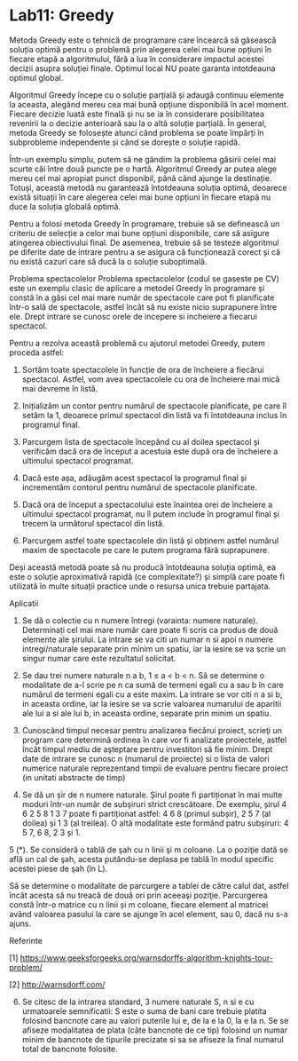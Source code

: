 # Lab11: Greedy
Metoda Greedy este o tehnică de programare care încearcă să găsească soluția optimă pentru o problemă prin alegerea celei mai bune opțiuni în fiecare etapă a algoritmului, fără a lua în considerare impactul acestei decizii asupra soluției finale. Optimul local NU poate garanta intotdeauna optimul global.

Algoritmul Greedy începe cu o soluție parțială și adaugă continuu elemente la aceasta, alegând mereu cea mai bună opțiune disponibilă în acel moment. Fiecare decizie luată este finală și nu se ia în considerare posibilitatea revenirii la o decizie anterioară sau la o altă soluție parțială. În general, metoda Greedy se folosește atunci când problema se poate împărți în subprobleme independente și când se dorește o soluție rapidă.

Într-un exemplu simplu, putem să ne gândim la problema găsirii celei mai scurte căi între două puncte pe o hartă. Algoritmul Greedy ar putea alege mereu cel mai apropiat punct disponibil, până când ajunge la destinație. Totuși, această metodă nu garantează întotdeauna soluția optimă, deoarece există situații în care alegerea celei mai bune opțiuni în fiecare etapă nu duce la soluția globală optimă.

Pentru a folosi metoda Greedy în programare, trebuie să se definească un criteriu de selecție a celor mai bune opțiuni disponibile, care să asigure atingerea obiectivului final. De asemenea, trebuie să se testeze algoritmul pe diferite date de intrare pentru a se asigura că funcționează corect și că nu există cazuri care să ducă la o soluție suboptimală.

Problema spectacolelor
Problema spectacolelor (codul se gaseste pe CV) este un exemplu clasic de aplicare a metodei Greedy în programare și constă în a găsi cel mai mare număr de spectacole care pot fi planificate într-o sală de spectacole, astfel încât să nu existe nicio suprapunere între ele. Drept intrare se cunosc orele de incepere si incheiere a fiecarui spectacol.

Pentru a rezolva această problemă cu ajutorul metodei Greedy, putem proceda astfel:

1. Sortăm toate spectacolele în funcție de ora de încheiere a fiecărui spectacol. Astfel, vom avea spectacolele cu ora de încheiere mai mică mai devreme în listă.

2. Inițializăm un contor pentru numărul de spectacole planificate, pe care îl setăm la 1, deoarece primul spectacol din listă va fi întotdeauna inclus în programul final.

3. Parcurgem lista de spectacole începând cu al doilea spectacol și verificăm dacă ora de început a acestuia este după ora de încheiere a ultimului spectacol programat.

4. Dacă este așa, adăugăm acest spectacol la programul final și incrementăm contorul pentru numărul de spectacole planificate.

5. Dacă ora de început a spectacolului este înaintea orei de încheiere a ultimului spectacol programat, nu îl putem include în programul final și trecem la următorul spectacol din listă.

6. Parcurgem astfel toate spectacolele din listă și obținem astfel numărul maxim de spectacole pe care le putem programa fără suprapunere.

Deși această metodă poate să nu producă întotdeauna soluția optimă, ea este o soluție aproximativă rapidă (ce complexitate?) și simplă care poate fi utilizată în multe situații practice unde o resursa unica trebuie partajata.

Aplicatii
1. Se dă o colectie cu n numere întregi (varainta: numere naturale). Determinați cel mai mare număr care poate fi scris ca produs de două elemente ale șirului. La intrare se va citi un numar n si apoi n numere intregi/naturale separate prin minim un spatiu, iar la iesire se va scrie un singur numar care este rezultatul solicitat.

2. Se dau trei numere naturale n a b, 1 ≤ a < b < n. Să se determine o modalitate de a-l scrie pe n ca sumă de termeni egali cu a sau b în care numărul de termeni egali cu a este maxim. La intrare se vor citi n a si b, in aceasta ordine, iar la iesire se va scrie valoarea numarului de aparitii ale lui a si ale lui b, in aceasta ordine, separate prin minim un spatiu.

3. Cunoscând timpul necesar pentru analizarea fiecărui proiect, scrieţi un program care determină ordinea în care vor fi analizate proiectele, astfel încât timpul mediu de aşteptare pentru investitori să fie minim. Drept date de intrare se cunosc n (numarul de proiecte) si o lista de valori numerice naturale reprezentand timpii de evaluare pentru fiecare proiect (in unitati abstracte de timp)

4. Se dă un șir de n numere naturale. Șirul poate fi partiționat în mai multe moduri într-un număr de subșiruri strict crescătoare. De exemplu, șirul 4 6 2 5 8 1 3 7 poate fi partiționat astfel: 4 6 8 (primul subșir), 2 5 7 (al doilea) și 1 3 (al treilea). O altă modalitate este formând patru subșiruri: 4 5 7, 6 8, 2 3 și 1.

5 (*). Se consideră o tablă de şah cu n linii şi m coloane. La o poziţie dată se află un cal de şah, acesta putându-se deplasa pe tablă în modul specific acestei piese de şah (în L).

Să se determine o modalitate de parcurgere a tablei de către calul dat, astfel încât acesta să nu treacă de două ori prin aceeaşi poziţie. Parcurgerea constă într-o matrice cu n linii și m coloane, fiecare element al matricei având valoarea pasului la care se ajunge în acel element, sau 0, dacă nu s-a ajuns.

Referinte

[1] https://www.geeksforgeeks.org/warnsdorffs-algorithm-knights-tour-problem/

[2] http://warnsdorff.com/

6. Se citesc de la intrarea standard, 3 numere naturale S, n si e cu urmatoarele semnificatii: S este o suma de bani care trebuie platita folosind bancnote care au valori puterile lui e, de la e la 0, la e la n. Se se afiseze modalitatea de plata (câte bancnote de ce tip) folosind un numar minim de bancnote de tipurile precizate si sa se afiseze la final numarul total de bancnote folosite.